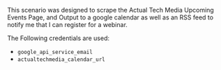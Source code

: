 This scenario was designed to scrape the Actual Tech Media Upcoming Events Page, and Output to a google calendar as well as an RSS feed to notify me that I can register for a webinar.

The Following credentials are used:
* `google_api_service_email`
* `actualtechmedia_calendar_url`
